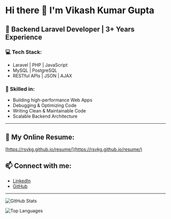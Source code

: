 # Hi there 👋 I'm Vikash Kumar Gupta

## 🚀 Backend Laravel Developer | 3+ Years Experience  

### 💻 Tech Stack:
- Laravel | PHP | JavaScript  
- MySQL | PostgreSQL  
- RESTful APIs | JSON | AJAX  

### 🔧 Skilled in:
- Building high-performance Web Apps  
- Debugging & Optimizing Code  
- Writing Clean & Maintainable Code  
- Scalable Backend Architecture  

---
## 📄 My Online Resume:
[https://rsvkg.github.io/resume/](https://rsvkg.github.io/resume/)


## 📫 Connect with me:
- [LinkedIn](https://www.linkedin.com/in/rsvkg/)
- [GitHub](https://github.com/rsvkg)

---

![GitHub Stats](https://github-readme-stats.vercel.app/api?username=rsvkg&show_icons=true&theme=tokyonight)

![Top Languages](https://github-readme-stats.vercel.app/api/top-langs/?username=rsvkg&layout=compact&theme=tokyonight)

